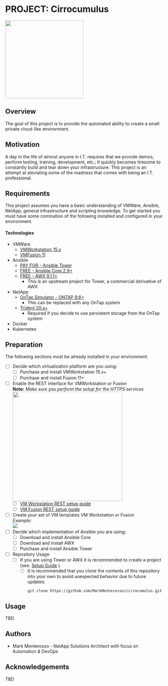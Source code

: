 # PROJECT: Cirrocumulus
<img src="https://github.com/MarkMonterosso/vm-deployment/blob/dev/imgs/cirrocumulus.jpeg" width=250>

## Overview
The goal of this project is to provide the automated ability to create a small private cloud-like environment.

## Motivation
A day in the life of almost anyone in I.T. requires that we provide demos, perform testing, training,
development, etc.; It quickly becomes tiresome to constantly build and tear down your infrastructure. This project is 
an attempt at aleviating some of the madness that comes with being an I.T. professional. 

## Requirements
This project assumes you have a basic understanding of VMWare, Ansible, NetApp, general infrastructure and scripting knowledge. 
To get started you must have some comination of the following installed and configured in your environment.

#### Technologies
+ VMWare
  +  <a href="https://www.vmware.com/products/workstation-pro/workstation-pro-evaluation.html">VMWorkstation 15.x</a> 
  +  <a href="https://www.vmware.com/go/downloadfusion">VMFusion 11</a>
+ Ansible
  + <a href="https://docs.ansible.com/">PAY FOR - Ansible Tower</a>
  + <a href="https://docs.ansible.com/">FREE - Ansible Core 2.9+</a>
  + <a href="https://github.com/ansible/awx">FREE - AWX 9.1.1+</a> 
    + This is an upstream project for Tower, a commercial derivative of AWX 
+ NetApp 
  + <a href="https://mysupport.netapp.com/site/tools/tool-eula/5e31797415040d3cce0033d3">OnTap Simulator - ONTAP 9.6+</a>
    + This can be replaced with any OnTap system
  + <a href="https://netapp-trident.readthedocs.io/en/stable-v20.01/">Trident 20.x+</a>
    + Required if you decide to use persistent storage from the OnTap system
+ Docker 
+ Kubernetes
  
## Preparation
The following sections must be already installed in your environment.
- [ ] Decide which virtualization platform are you using:
  - [ ] Purchase and install VMWorkstation 15.x+
  - [ ] Purchase and install Fusion 11+
- [ ] Enable the REST interface for VMWorkstation or Fusion
    <br>__Note:__ _Make sure you perform the setup for the HTTPS services_<br>
    <img src="https://github.com/MarkMonterosso/vm-deployment/blob/dev/imgs/vmworkstation/vmworkstation_rest.PNG" width=350>
  - [ ] <a href="https://docs.vmware.com/en/VMware-Workstation-Pro/15.0/com.vmware.ws.using.doc/GUID-C3361DF5-A4C1-432E-850C-8F60D83E5E2B.html">VM Workstation REST setup guide</a>
  - [ ] <a href="https://docs.vmware.com/en/VMware-Fusion/11/com.vmware.fusion.using.doc/GUID-63847178-3425-4D92-A043-EFBC1251C606.html">VM Fusion REST setup guide</a>
- [ ] Create your set of VM templates VM Workstation or Fusion
        <br>_Example:<br> <img src="https://github.com/MarkMonterosso/vm-deployment/blob/dev/imgs/vmworkstation/vmworkstation_templates.PNG"/>_
- [ ] Decide which implementation of Ansible you are using:
  - [ ] Download and install Ansible Core
  - [ ] Download and install AWX
  - [ ] Purchase and install Ansible Tower
- [ ] Repository Usage
  - [ ] If you are using Tower or AWX it is recommended to create a project (see. <a href="https://github.com/MarkMonterosso/vm-deployment/blob/dev/TOWER_AWX.md">Setup Guide</a> ).
    - [ ] It is recommended that you clone the contents of this repository into your own to avoid unexpected behavior due to future updates.
        ```
        git clone https://github.com/MarkMonterosso/cirrocumulus.git    
        ```  
  
## Usage
TBD
## Authors
+ Mark Monterosso - NetApp Solutions Architect with focus on Automation & DevOps
## Acknowledgements
TBD